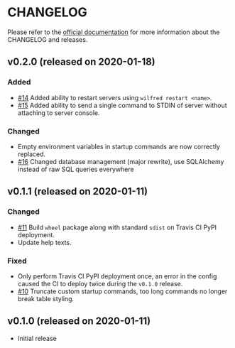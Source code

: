 # CHANGELOG

Please refer to the [official documentation](https://wilfred.readthedocs.io/en/latest/development/) for more information about the CHANGELOG and releases.

## v0.2.0 (released on 2020-01-18)

### Added

* [#14](https://github.com/wilfred-dev/wilfred/issues/14) Added ability to restart servers using `wilfred restart <name>`.
* [#15](https://github.com/wilfred-dev/wilfred/issues/15) Added ability to send a single command to STDIN of server without attaching to server console.

### Changed

* Empty environment variables in startup commands are now correctly replaced.
* [#16](https://github.com/wilfred-dev/wilfred/issues/16) Changed database management (major rewrite), use SQLAlchemy instead of raw SQL queries everywhere

## v0.1.1 (released on 2020-01-11)

### Changed

* [#11](https://github.com/wilfred-dev/wilfred/issues/11) Build `wheel` package along with standard `sdist` on Travis CI PyPI deployment.
* Update help texts.

### Fixed

* Only perform Travis CI PyPI deployment once, an error in the config caused the CI to deploy twice during the `v0.1.0` release.
* [#10](https://github.com/wilfred-dev/wilfred/issues/10) Truncate custom startup commands, too long commands no longer break table styling.

## v0.1.0 (released on 2020-01-11)

* Initial release
